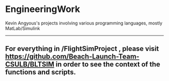 # EngineeringWork
Kevin Angyous's projects involving various programming languages, mostly MatLab/Simulink

--------------------------------------------------------------------------------------------------------------------------------
For everything in /FlightSimProject , please visit https://github.com/Beach-Launch-Team-CSULB/BLTSIM in order to see the context of the functions and scripts.
--------------------------------------------------------------------------------------------------------------------------------
